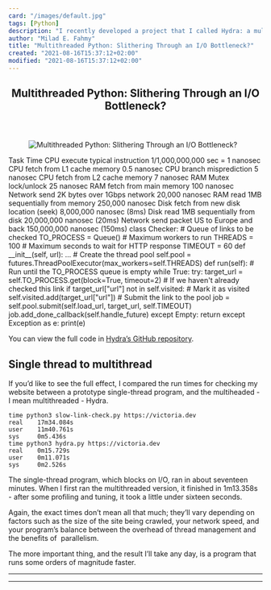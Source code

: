 ```yaml
---
card: "/images/default.jpg"
tags: [Python]
description: "I recently developed a project that I called Hydra: a multith"
author: "Milad E. Fahmy"
title: "Multithreaded Python: Slithering Through an I/O Bottleneck?"
created: "2021-08-16T15:37:12+02:00"
modified: "2021-08-16T15:37:12+02:00"
---
```

<div class="site-wrapper">
<main id="site-main" class="site-main outer">
<div class="inner">
<article class="post-full post tag-python tag-multithreading tag-computers ">
<header class="post-full-header">
<h1 class="post-full-title">Multithreaded Python: Slithering Through an I/O Bottleneck?</h1>
</header>
<figure class="post-full-image">
<picture>
<source media="(max-width: 700px)" sizes="1px" srcset="data:image/gif;base64,R0lGODlhAQABAIAAAAAAAP///yH5BAEAAAAALAAAAAABAAEAAAIBRAA7 1w">
<source media="(min-width: 701px)" sizes="(max-width: 800px) 400px,
(max-width: 1170px) 700px,
1400px" srcset="/news/content/images/size/w300/2020/03/cover.png 300w,
/news/content/images/size/w600/2020/03/cover.png 600w,
/news/content/images/size/w1000/2020/03/cover.png 1000w,
/news/content/images/size/w2000/2020/03/cover.png 2000w">
<img onerror="this.style.display='none'" src="/news/content/images/size/w2000/2020/03/cover.png" alt="Multithreaded Python: Slithering Through an I/O Bottleneck?">
</picture>
</figure>
<section class="post-full-content">
<div class="post-content">
<thead>
<tr>
<th></th>
<th>Task</th>
<th>Time</th>
</tr>
</thead>
<tbody>
<tr>
<td>CPU</td>
<td>execute typical instruction</td>
<td>1/1,000,000,000 sec = 1 nanosec</td>
</tr>
<tr>
<td>CPU</td>
<td>fetch from L1 cache memory</td>
<td>0.5 nanosec</td>
</tr>
<tr>
<td>CPU</td>
<td>branch misprediction</td>
<td>5 nanosec</td>
</tr>
<tr>
<td>CPU</td>
<td>fetch from L2 cache memory</td>
<td>7 nanosec</td>
</tr>
<tr>
<td>RAM</td>
<td>Mutex lock/unlock</td>
<td>25 nanosec</td>
</tr>
<tr>
<td>RAM</td>
<td>fetch from main memory</td>
<td>100 nanosec</td>
</tr>
<tr>
<td>Network</td>
<td>send 2K bytes over 1Gbps network</td>
<td>20,000 nanosec</td>
</tr>
<tr>
<td>RAM</td>
<td>read 1MB sequentially from memory</td>
<td>250,000 nanosec</td>
</tr>
<tr>
<td>Disk</td>
<td>fetch from new disk location (seek)</td>
<td>8,000,000 nanosec   (8ms)</td>
</tr>
<tr>
<td>Disk</td>
<td>read 1MB sequentially from disk</td>
<td>20,000,000 nanosec  (20ms)</td>
</tr>
<tr>
<td>Network</td>
<td>send packet US to Europe and back</td>
<td>150,000,000 nanosec (150ms)</td>
</tr>
</tbody>
</table>
class Checker:
# Queue of links to be checked
TO_PROCESS = Queue()
# Maximum workers to run
THREADS = 100
# Maximum seconds to wait for HTTP response
TIMEOUT = 60
def __init__(self, url):
...
# Create the thread pool
self.pool = futures.ThreadPoolExecutor(max_workers=self.THREADS)
def run(self):
# Run until the TO_PROCESS queue is empty
while True:
try:
target_url = self.TO_PROCESS.get(block=True, timeout=2)
# If we haven't already checked this link
if target_url["url"] not in self.visited:
# Mark it as visited
self.visited.add(target_url["url"])
# Submit the link to the pool
job = self.pool.submit(self.load_url, target_url, self.TIMEOUT)
job.add_done_callback(self.handle_future)
except Empty:
return
except Exception as e:
print(e)
</code></pre><p>You can view the full code in <a href="https://github.com/victoriadrake/hydra-link-checker">Hydra’s GitHub repository</a>.</p><h2 id="single-thread-to-multithread">Single thread to multithread</h2><p>If you’d like to see the full effect, I compared the run times for checking my website between a prototype single-thread program, and the multiheaded - I mean multithreaded - Hydra.</p><pre><code class="language-text">time python3 slow-link-check.py https://victoria.dev
real    17m34.084s
user    11m40.761s
sys     0m5.436s
time python3 hydra.py https://victoria.dev
real    0m15.729s
user    0m11.071s
sys     0m2.526s
</code></pre><p>The single-thread program, which blocks on I/O, ran in about seventeen minutes. When I first ran the multithreaded version, it finished in 1m13.358s - after some profiling and tuning, it took a little under sixteen seconds. </p><p>Again, the exact times don’t mean all that much; they’ll vary depending on factors such as the size of the site being crawled, your network speed, and your program’s balance between the overhead of thread management and the benefits of &nbsp;parallelism.</p><p>The more important thing, and the result I’ll take any day, is a program that runs some orders of magnitude faster.</p>
</div>
<hr>
<hr>
</section>
</article>
</div>
</main>
</div>
<!-- Google Tag Manager (noscript) -->
<!-- End Google Tag Manager (noscript) -->
